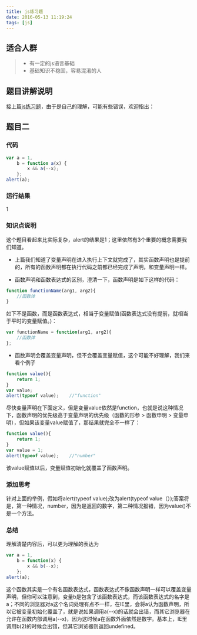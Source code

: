 ```yaml
---
title: js练习题
date: 2016-05-13 11:19:24
tags: [js]
---
```


## 适合人群
 > * 有一定的js语言基础
 > * 基础知识不稳固，容易混淆的人

## 题目讲解说明
接上篇[js练习题](http://leaves.miaoclub.cc/2016/05/12/js/)，由于是自己的理解，可能有些错误，欢迎指出：

## 题目二

### 代码 
```javascript
var a = 1,
    b = function a(x) {
        x && a(--x);
    };
alert(a);
```
###  运行结果
1

### 知识点说明

这个题目看起来比实际复杂，alert的结果是1；这里依然有3个重要的概念需要我们知道。

 - 上篇我们知道了变量声明在进入执行上下文就完成了，其实函数声明也是提前的，所有的函数声明都在执行代码之前都已经完成了声明，和变量声明一样。

 - 函数声明和函数表达式的区别，澄清一下，函数声明是如下这样的代码：
 
```javascript
function functionName(arg1, arg2){
    //函数体
}
```
如下不是函数，而是函数表达式，相当于变量赋值(函数表达式没有提前，就相当于平时的变量赋值。)：

```javascript
var functionName = function(arg1, arg2){
    //函数体
};
```

 - 函数声明会覆盖变量声明，但不会覆盖变量赋值，这个可能不好理解，我们来看个例子
 
```javascript
function value(){
    return 1;
}
var value;
alert(typeof value);    //"function"
```
尽快变量声明在下面定义，但是变量value依然是function，也就是说这种情况下，函数声明的优先级高于变量声明的优先级（函数的形参 > 函数申明 > 变量申明），但如果该变量value赋值了，那结果就完全不一样了：

```javascript
function value(){
    return 1;
}
var value = 1;
alert(typeof value);    //"number"
```
该value赋值以后，变量赋值初始化就覆盖了函数声明。

### 添加思考

针对上面的举例，假如将alert(typeof value);改为alert(typeof value（）);答案将是，第一种情况，number，因为是返回的数字，第二种情况报错，因为value()不是一个方法。
 

### 总结

理解清楚内容后，可以更为理解的表达为

```javascript
var a = 1,
    b = function(x) {
        x && b(--x);
    };
alert(a);
```
这个函数其实是一个有名函数表达式，函数表达式不像函数声明一样可以覆盖变量声明，但你可以注意到，变量b是包含了该函数表达式，而该函数表达式的名字是a；不同的浏览器对a这个名词处理有点不一样，在IE里，会将a认为函数声明，所以它被变量初始化覆盖了，就是说如果调用a(--x)的话就会出错，而其它浏览器在允许在函数内部调用a(--x)，因为这时候a在函数外面依然是数字。基本上，IE里调用b(2)的时候会出错，但其它浏览器则返回undefined。
